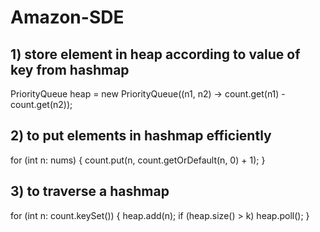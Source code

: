 # Amazon-SDE

## 1) store element in heap according to value of key from hashmap
PriorityQueue<Integer> heap = new PriorityQueue<Integer>((n1, n2) -> count.get(n1) - count.get(n2));
  
## 2) to put elements in hashmap efficiently
for (int n: nums) {
      count.put(n, count.getOrDefault(n, 0) + 1);
}


## 3) to traverse a hashmap
for (int n: count.keySet()) {
      heap.add(n);
      if (heap.size() > k)
        heap.poll();
}
